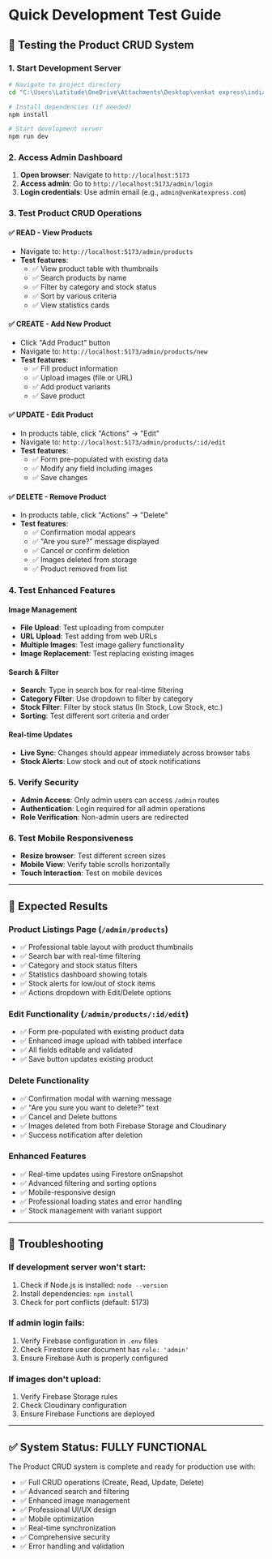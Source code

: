 # Quick Development Test Guide

## 🚀 Testing the Product CRUD System

### 1. Start Development Server
```bash
# Navigate to project directory
cd "C:\Users\Latitude\OneDrive\Attachments\Desktop\venkat express\indias-touch-express-47"

# Install dependencies (if needed)
npm install

# Start development server
npm run dev
```

### 2. Access Admin Dashboard
1. **Open browser**: Navigate to `http://localhost:5173`
2. **Access admin**: Go to `http://localhost:5173/admin/login`
3. **Login credentials**: Use admin email (e.g., `admin@venkatexpress.com`)

### 3. Test Product CRUD Operations

#### ✅ READ - View Products
- Navigate to: `http://localhost:5173/admin/products`
- **Test features**:
  - ✅ View product table with thumbnails
  - ✅ Search products by name
  - ✅ Filter by category and stock status
  - ✅ Sort by various criteria
  - ✅ View statistics cards

#### ✅ CREATE - Add New Product
- Click "Add Product" button
- Navigate to: `http://localhost:5173/admin/products/new`
- **Test features**:
  - ✅ Fill product information
  - ✅ Upload images (file or URL)
  - ✅ Add product variants
  - ✅ Save product

#### ✅ UPDATE - Edit Product
- In products table, click "Actions" → "Edit"
- Navigate to: `http://localhost:5173/admin/products/:id/edit`
- **Test features**:
  - ✅ Form pre-populated with existing data
  - ✅ Modify any field including images
  - ✅ Save changes

#### ✅ DELETE - Remove Product
- In products table, click "Actions" → "Delete"
- **Test features**:
  - ✅ Confirmation modal appears
  - ✅ "Are you sure?" message displayed
  - ✅ Cancel or confirm deletion
  - ✅ Images deleted from storage
  - ✅ Product removed from list

### 4. Test Enhanced Features

#### Image Management
- **File Upload**: Test uploading from computer
- **URL Upload**: Test adding from web URLs
- **Multiple Images**: Test image gallery functionality
- **Image Replacement**: Test replacing existing images

#### Search & Filter
- **Search**: Type in search box for real-time filtering
- **Category Filter**: Use dropdown to filter by category
- **Stock Filter**: Filter by stock status (In Stock, Low Stock, etc.)
- **Sorting**: Test different sort criteria and order

#### Real-time Updates
- **Live Sync**: Changes should appear immediately across browser tabs
- **Stock Alerts**: Low stock and out of stock notifications

### 5. Verify Security
- **Admin Access**: Only admin users can access `/admin` routes
- **Authentication**: Login required for all admin operations
- **Role Verification**: Non-admin users are redirected

### 6. Test Mobile Responsiveness
- **Resize browser**: Test different screen sizes
- **Mobile View**: Verify table scrolls horizontally
- **Touch Interaction**: Test on mobile devices

---

## 🎯 Expected Results

### Product Listings Page (`/admin/products`)
- ✅ Professional table layout with product thumbnails
- ✅ Search bar with real-time filtering
- ✅ Category and stock status filters
- ✅ Statistics dashboard showing totals
- ✅ Stock alerts for low/out of stock items
- ✅ Actions dropdown with Edit/Delete options

### Edit Functionality (`/admin/products/:id/edit`)
- ✅ Form pre-populated with existing product data
- ✅ Enhanced image upload with tabbed interface
- ✅ All fields editable and validated
- ✅ Save button updates existing product

### Delete Functionality
- ✅ Confirmation modal with warning message
- ✅ "Are you sure you want to delete?" text
- ✅ Cancel and Delete buttons
- ✅ Images deleted from both Firebase Storage and Cloudinary
- ✅ Success notification after deletion

### Enhanced Features
- ✅ Real-time updates using Firestore onSnapshot
- ✅ Advanced filtering and sorting options
- ✅ Mobile-responsive design
- ✅ Professional loading states and error handling
- ✅ Stock management with variant support

---

## 🔧 Troubleshooting

### If development server won't start:
1. Check if Node.js is installed: `node --version`
2. Install dependencies: `npm install`
3. Check for port conflicts (default: 5173)

### If admin login fails:
1. Verify Firebase configuration in `.env` files
2. Check Firestore user document has `role: 'admin'`
3. Ensure Firebase Auth is properly configured

### If images don't upload:
1. Verify Firebase Storage rules
2. Check Cloudinary configuration
3. Ensure Firebase Functions are deployed

---

## ✅ System Status: FULLY FUNCTIONAL

The Product CRUD system is complete and ready for production use with:
- ✅ Full CRUD operations (Create, Read, Update, Delete)
- ✅ Advanced search and filtering
- ✅ Enhanced image management
- ✅ Professional UI/UX design
- ✅ Mobile optimization
- ✅ Real-time synchronization
- ✅ Comprehensive security
- ✅ Error handling and validation